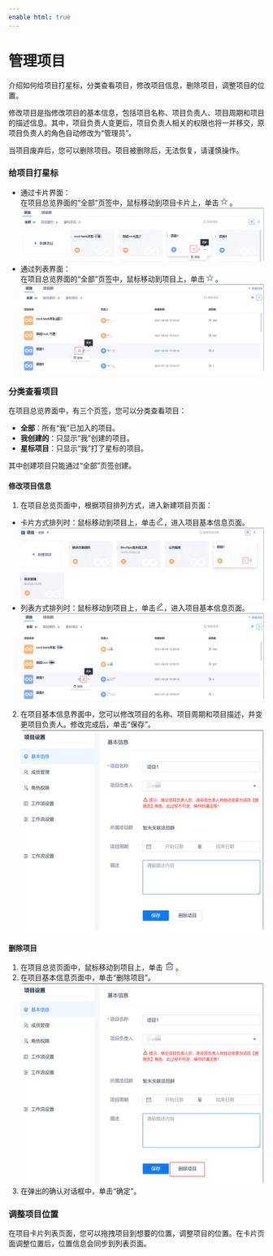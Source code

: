 ```yaml
---
enable html: true
---
```

# 管理项目

介绍如何给项目打星标，分类查看项目，修改项目信息，删除项目，调整项目的位置。

修改项目是指修改项目的基本信息，包括项目名称、项目负责人、项目周期和项目的描述信息。其中，项目负责人变更后，项目负责人相关的权限也将一并移交，原项目负责人的角色自动修改为“管理员”。

当项目废弃后，您可以删除项目。项目被删除后，无法恢复，请谨慎操作。

### 给项目打星标
* 通过卡片界面：      
  在项目总览界面的“全部”页签中，鼠标移动到项目卡片上，单击![](fig/icon/星标.png)。          
   <img src="fig/项目-星标.png" style="zoom:50%">
* 通过列表界面：    
   在项目总览界面的“全部”页签中，鼠标移动到项目上，单击![](fig/icon/星标.png)。          
   <img src="fig/项目-星标02.png" style="zoom:50%">

### 分类查看项目
在项目总览界面中，有三个页签，您可以分类查看项目：
* **全部**：所有“我”已加入的项目。
* **我创建的**：只显示“我”创建的项目。
* **星标项目**：只显示“我”打了星标的项目。

其中创建项目只能通过“全部”页签创建。

#### 修改项目信息                 
1. 在项目总览页面中，根据项目排列方式，进入新建项目页面：
  * 卡片方式排列时：鼠标移动到项目上，单击![](fig/modify01.png)，进入项目基本信息页面。                     
    <img src="fig/项目-进入编辑.png" style="zoom:50%">                    
  * 列表方式排列时：鼠标移动到项目上，单击![](fig/modify01.png)，进入项目基本信息页面。                     
     <img src="fig/项目-列表进入编辑.png" style="zoom:50%">                      
2. 在项目基本信息界面中，您可以修改项目的名称、项目周期和项目描述，并变更项目负责人。修改完成后，单击“保存”。                 
    <img src="fig/项目-编辑.png" style="zoom:50%">
        

#### 删除项目            
1. 在项目总览页面中，鼠标移动到项目上，单击![](fig/delete01.png)。
2. 在项目基本信息页面中，单击“删除项目”。                 
    <img src="fig/项目-删除.png" style="zoom:50%">                   
3. 在弹出的确认对话框中，单击“确定”。


### 调整项目位置       
在项目卡片列表页面，您可以拖拽项目到想要的位置，调整项目的位置。在卡片页面调整位置后，位置信息会同步到列表页面。
